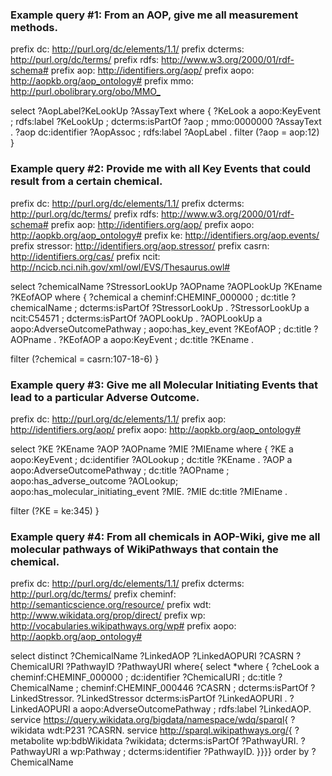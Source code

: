 ### Example query #1: From an AOP, give me all measurement methods.

prefix dc: <http://purl.org/dc/elements/1.1/>
prefix dcterms: <http://purl.org/dc/terms/>
prefix rdfs: <http://www.w3.org/2000/01/rdf-schema#>
prefix aop: <http://identifiers.org/aop/>
prefix aopo: <http://aopkb.org/aop_ontology#>
prefix mmo: <http://purl.obolibrary.org/obo/MMO_>

select ?AopLabel?KeLookUp ?AssayText
where {
 ?KeLook a aopo:KeyEvent ;
 rdfs:label ?KeLookUp ;
 dcterms:isPartOf ?aop ; 
 mmo:0000000 ?AssayText .
 ?aop dc:identifier ?AopAssoc ;
 rdfs:label ?AopLabel .
 filter (?aop = aop:12)
}

### Example query #2: Provide me with all Key Events that could result from a certain chemical.


prefix dc: <http://purl.org/dc/elements/1.1/>
prefix dcterms: <http://purl.org/dc/terms/>
prefix rdfs: <http://www.w3.org/2000/01/rdf-schema#>
prefix aop: <http://identifiers.org/aop/>
prefix aopo: <http://aopkb.org/aop_ontology#>
prefix ke: <http://identifiers.org/aop.events/>
prefix stressor: <http://identifiers.org/aop.stressor/>
prefix casrn: <http://identifiers.org/cas/>
prefix ncit: <http://ncicb.nci.nih.gov/xml/owl/EVS/Thesaurus.owl#>


select ?chemicalName ?StressorLookUp ?AOPname ?AOPLookUp ?KEname ?KEofAOP
where {
 ?chemical a cheminf:CHEMINF_000000 ;
 dc:title ?chemicalName ;
 dcterms:isPartOf ?StressorLookUp .
 ?StressorLookUp a ncit:C54571 ;
 dcterms:isPartOf ?AOPLookUp .
 ?AOPLookUp a aopo:AdverseOutcomePathway ;
 aopo:has_key_event ?KEofAOP ;
 dc:title ?AOPname . 
 ?KEofAOP a aopo:KeyEvent ;
 dc:title ?KEname .
 
 filter (?chemical = casrn:107-18-6)
}



### Example query #3: Give me all Molecular Initiating Events that lead to a particular Adverse Outcome.

prefix dc: <http://purl.org/dc/elements/1.1/>
prefix aop: <http://identifiers.org/aop/>
prefix aopo: <http://aopkb.org/aop_ontology#>

select ?KE ?KEname ?AOP ?AOPname ?MIE ?MIEname
where {
 ?KE a aopo:KeyEvent ;
 dc:identifier ?AOLookup ;
 dc:title ?KEname .
 ?AOP a aopo:AdverseOutcomePathway ;
 dc:title ?AOPname ;
 aopo:has_adverse_outcome ?AOLookup;
 aopo:has_molecular_initiating_event ?MIE.
 ?MIE dc:title ?MIEname .

 
 filter (?KE = ke:345)
}

### Example query #4: From all chemicals in AOP-Wiki, give me all molecular pathways of WikiPathways that contain the chemical.

prefix dc: <http://purl.org/dc/elements/1.1/>
prefix dcterms: <http://purl.org/dc/terms/>
prefix cheminf: <http://semanticscience.org/resource/> 
prefix wdt: <http://www.wikidata.org/prop/direct/>
prefix wp: <http://vocabularies.wikipathways.org/wp#>
prefix aopo: <http://aopkb.org/aop_ontology#>

select distinct ?ChemicalName ?LinkedAOP ?LinkedAOPURI ?CASRN ?ChemicalURI ?PathwayID ?PathwayURI where{
select *where { 
 ?cheLook a cheminf:CHEMINF_000000 ;
 dc:identifier ?ChemicalURI ;
 dc:title ?ChemicalName ;
 cheminf:CHEMINF_000446 ?CASRN ;
 dcterms:isPartOf ?LinkedStressor.
 ?LinkedStressor dcterms:isPartOf ?LinkedAOPURI .
 ?LinkedAOPURI a aopo:AdverseOutcomePathway ;
 rdfs:label ?LinkedAOP.
 service <https://query.wikidata.org/bigdata/namespace/wdq/sparql>{
   ?wikidata wdt:P231 ?CASRN.
   service <http://sparql.wikipathways.org/>{
     ?metabolite wp:bdbWikidata ?wikidata;
     dcterms:isPartOf ?PathwayURI.
     ?PathwayURI a wp:Pathway ;
     dcterms:identifier ?PathwayID.
}}}} order by ?ChemicalName
